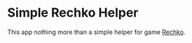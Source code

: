 # Simple Rechko Helper

This app nothing more than a simple helper for game [Rechko](http://www.rechko.com).
